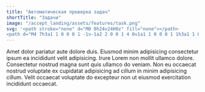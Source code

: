 ```yaml
---
title: "Автоматическая проверка задач"
shortTitle: "Задачи"
image: "/accept_landing/assets/features/task.png"
svg: '<path stroke="none" d="M0 0h24v24H0z" fill="none"></path>
<path d="M4 7h3a1 1 0 0 0 1 -1v-1a2 2 0 0 1 4 0v1a1 1 0 0 0 1 1h3a1 1 0 0 1 1 1v3a1 1 0 0 0 1 1h1a2 2 0 0 1 0 4h-1a1 1 0 0 0 -1 1v3a1 1 0 0 1 -1 1h-3a1 1 0 0 1 -1 -1v-1a2 2 0 0 0 -4 0v1a1 1 0 0 1 -1 1h-3a1 1 0 0 1 -1 -1v-3a1 1 0 0 1 1 -1h1a2 2 0 0 0 0 -4h-1a1 1 0 0 1 -1 -1v-3a1 1 0 0 1 1 -1"></path>'
---
```


Amet dolor pariatur aute dolore duis. Eiusmod minim adipisicing consectetur ipsum ea incididunt velit adipisicing. Irure Lorem non mollit ullamco dolore. Consectetur nostrud magna sunt quis ullamco do veniam. Non eu occaecat nostrud voluptate ex cupidatat adipisicing ad cillum in minim adipisicing cillum. Velit occaecat voluptate do excepteur non ut eiusmod exercitation incididunt occaecat.